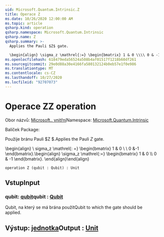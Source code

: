 ```yaml
---
uid: Microsoft.Quantum.Intrinsic.Z
title: Operace Z
ms.date: 10/26/2020 12:00:00 AM
ms.topic: article
qsharp.kind: operation
qsharp.namespace: Microsoft.Quantum.Intrinsic
qsharp.name: Z
qsharp.summary: >-
  Applies the Pauli $Z$ gate.

  \begin{align} \sigma_z \mathrel{:=} \begin{bmatrix} 1 & 0 \\\\ 0 & -1 \end{bmatrix}. \end{align}
ms.openlocfilehash: 618479eda56524a508b4af01517f1218b60df261
ms.sourcegitcommit: 29e0d88a30e4166fa580132124b0eb57e1f0e986
ms.translationtype: MT
ms.contentlocale: cs-CZ
ms.lasthandoff: 10/27/2020
ms.locfileid: "92707073"
---
```

# <a name="z-operation"></a><span data-ttu-id="2547e-102">Operace Z</span><span class="sxs-lookup"><span data-stu-id="2547e-102">Z operation</span></span>

<span data-ttu-id="2547e-103">Obor názvů: [Microsoft.. vnitřní](xref:Microsoft.Quantum.Intrinsic)</span><span class="sxs-lookup"><span data-stu-id="2547e-103">Namespace: [Microsoft.Quantum.Intrinsic](xref:Microsoft.Quantum.Intrinsic)</span></span>

<span data-ttu-id="2547e-104">Balíček [](https://nuget.org/packages/)</span><span class="sxs-lookup"><span data-stu-id="2547e-104">Package: [](https://nuget.org/packages/)</span></span>


<span data-ttu-id="2547e-105">Použije bránu Pauli $Z $.</span><span class="sxs-lookup"><span data-stu-id="2547e-105">Applies the Pauli $Z$ gate.</span></span>

<span data-ttu-id="2547e-106">\begin{align} \ sigma_z \mathrel{: =} \begin{bmatrix} 1 & 0 \\ \\ 0 &-1 \end{bmatrix}.</span><span class="sxs-lookup"><span data-stu-id="2547e-106">\begin{align} \sigma_z \mathrel{:=} \begin{bmatrix} 1 & 0 \\\\ 0 & -1 \end{bmatrix}.</span></span>
<span data-ttu-id="2547e-107">\end{align}</span><span class="sxs-lookup"><span data-stu-id="2547e-107">\end{align}</span></span>

```qsharp
operation Z (qubit : Qubit) : Unit
```


## <a name="input"></a><span data-ttu-id="2547e-108">Vstup</span><span class="sxs-lookup"><span data-stu-id="2547e-108">Input</span></span>

### <a name="qubit--qubit"></a><span data-ttu-id="2547e-109">qubit: [qubit](xref:microsoft.quantum.lang-ref.qubit)</span><span class="sxs-lookup"><span data-stu-id="2547e-109">qubit : [Qubit](xref:microsoft.quantum.lang-ref.qubit)</span></span>

<span data-ttu-id="2547e-110">Qubit, na který se má brána použít</span><span class="sxs-lookup"><span data-stu-id="2547e-110">Qubit to which the gate should be applied.</span></span>



## <a name="output--unit"></a><span data-ttu-id="2547e-111">Výstup: [jednotka](xref:microsoft.quantum.lang-ref.unit)</span><span class="sxs-lookup"><span data-stu-id="2547e-111">Output : [Unit](xref:microsoft.quantum.lang-ref.unit)</span></span>

